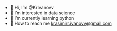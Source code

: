 - 👋 Hi, I’m @KrIvanovv
- 👀 I’m interested in data science
- 🐍 I’m currently learning python
- 📧 How to reach me krasimirr.ivanovv@gmail.com
